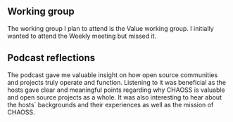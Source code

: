 ## Working group

The working group I plan to attend is the Value working group. I initially wanted to attend the Weekly meeting but missed it.

## Podcast reflections

The podcast gave me valuable insight on how open source communities and projects truly operate and function. Listening to it was beneficial as the hosts gave clear and meaningful points regarding why CHAOSS is valuable and open source projects as a whole.
It was also interesting to hear about the hosts` backgrounds and their experiences as well as the mission of CHAOSS.
